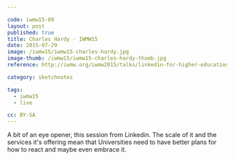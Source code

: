 ```yaml
---

code: iwmw15-09
layout: post
published: true
title: Charles Hardy - IWMW15
date: 2015-07-29
image: /iwmw15/iwmw15-charles-hardy.jpg
image-thumb: /iwmw15/iwmw15-charles-hardy-thumb.jpg
reference: http://iwmw.org/iwmw2015/talks/linkedin-for-higher-education/

category: sketchnotes

tags:
  - iwmw15
  - live

cc: BY-SA
---
```


A bit of an eye opener, this session from Linkedin. The scale of it and the services it's offering mean that Universities need to have better plans for how to react and maybe even embrace it.
